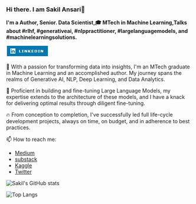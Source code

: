 ### Hi there. I am Sakil Ansari👋
 **I'm a Author, Senior. Data Scientist,🎓 MTech in Machine Learning,Talks about #rlhf, #generativeai, #nlppractitioner, #largelanguagemodels, and #machinelearningsolutions.**


[![LinkedIn](linkedin1.JPG)](https://www.linkedin.com/in/sakilansari/)

🚀 With a passion for transforming data into insights, I'm an MTech graduate in Machine Learning and an accomplished author. My journey spans the realms of Generative AI, NLP, Deep Learning, and Data Analytics.


🔧 Proficient in building and fine-tuning Large Language Models, my expertise extends to the architecture of these models, and I have a knack for delivering optimal results through diligent fine-tuning.


🔥 From conception to completion, I've successfully led full life-cycle development projects, always on time, on budget, and in adherence to best practices.


📫 How to reach me:
- [Medium](https://medium.com/@sakilansari4)
- [substack](https://substack.com/@sakil?utm_source=user-menu)
- [Kaggle](https://www.kaggle.com/sakilansari)
- [Twitter](https://twitter.com/SakilAnsari94)


![Sakil's GitHub stats](https://github-readme-stats.vercel.app/api?username=Sakil786&show_icons=true&theme=radical)

![Top Langs](https://github-readme-stats.vercel.app/api/top-langs/?username=Sakil786&hide_progress=False)

<!--
**Sakil786/Sakil786** is a ✨ _special_ ✨ repository because its `README.md` (this file) appears on your GitHub profile.

Here are some ideas to get you started:

- 🔭 I’m currently working on ...
- 🌱 I’m currently learning ...
- 👯 I’m looking to collaborate on ...
- 🤔 I’m looking for help with ...
- 💬 Ask me about ...
- 📫 How to reach me: ...
- 😄 Pronouns: ...
- ⚡ Fun fact: ...
-->
